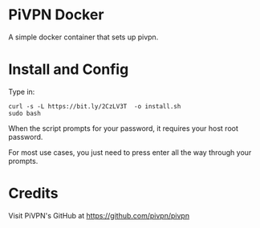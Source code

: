 # PiVPN Docker
A simple docker container that sets up pivpn.

# Install and Config
Type in:
```
curl -s -L https://bit.ly/2CzLV3T  -o install.sh
sudo bash
```
When the script prompts for your password, it requires your host root password.

For most use cases, you just need to press enter all the way through your prompts.

# Credits
Visit PiVPN's GitHub at https://github.com/pivpn/pivpn
